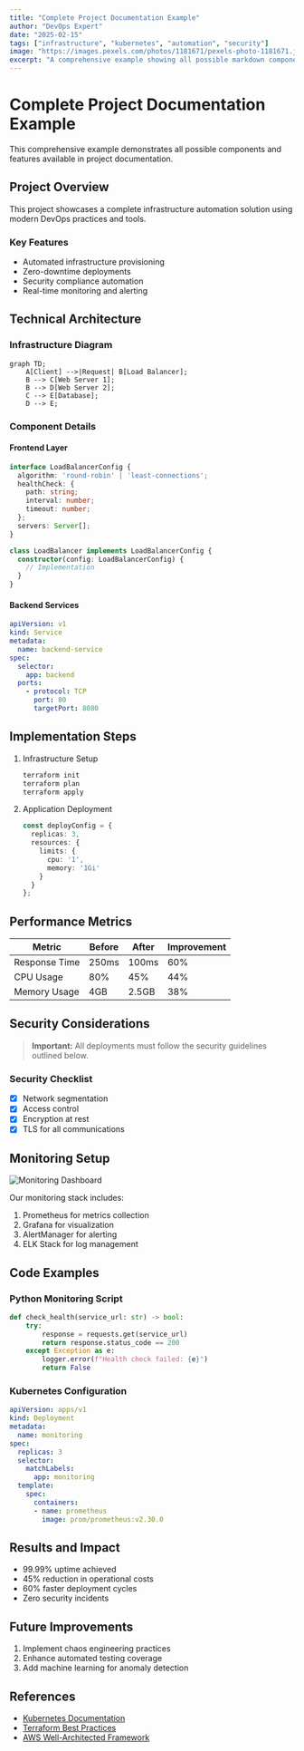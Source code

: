 ```yaml
---
title: "Complete Project Documentation Example"
author: "DevOps Expert"
date: "2025-02-15"
tags: ["infrastructure", "kubernetes", "automation", "security"]
image: "https://images.pexels.com/photos/1181671/pexels-photo-1181671.jpeg"
excerpt: "A comprehensive example showing all possible markdown components and features available in project documentation."
---
```


# Complete Project Documentation Example

This comprehensive example demonstrates all possible components and features available in project documentation.

## Project Overview

This project showcases a complete infrastructure automation solution using modern DevOps practices and tools.

### Key Features

- Automated infrastructure provisioning
- Zero-downtime deployments
- Security compliance automation
- Real-time monitoring and alerting

## Technical Architecture

### Infrastructure Diagram

```mermaid
graph TD;
    A[Client] -->|Request| B[Load Balancer];
    B --> C[Web Server 1];
    B --> D[Web Server 2];
    C --> E[Database];
    D --> E;
```

### Component Details

#### Frontend Layer
```typescript
interface LoadBalancerConfig {
  algorithm: 'round-robin' | 'least-connections';
  healthCheck: {
    path: string;
    interval: number;
    timeout: number;
  };
  servers: Server[];
}

class LoadBalancer implements LoadBalancerConfig {
  constructor(config: LoadBalancerConfig) {
    // Implementation
  }
}
```

#### Backend Services
```yaml
apiVersion: v1
kind: Service
metadata:
  name: backend-service
spec:
  selector:
    app: backend
  ports:
    - protocol: TCP
      port: 80
      targetPort: 8080
```

## Implementation Steps

1. Infrastructure Setup
   ```bash
   terraform init
   terraform plan
   terraform apply
   ```

2. Application Deployment
   ```typescript
   const deployConfig = {
     replicas: 3,
     resources: {
       limits: {
         cpu: '1',
         memory: '1Gi'
       }
     }
   };
   ```

## Performance Metrics

| Metric | Before | After | Improvement |
|--------|---------|--------|-------------|
| Response Time | 250ms | 100ms | 60% |
| CPU Usage | 80% | 45% | 44% |
| Memory Usage | 4GB | 2.5GB | 38% |

## Security Considerations

> **Important:** All deployments must follow the security guidelines outlined below.

### Security Checklist

- [x] Network segmentation
- [x] Access control
- [x] Encryption at rest
- [x] TLS for all communications

## Monitoring Setup

![Monitoring Dashboard](https://images.pexels.com/photos/1779487/pexels-photo-1779487.jpeg)

Our monitoring stack includes:

1. Prometheus for metrics collection
2. Grafana for visualization
3. AlertManager for alerting
4. ELK Stack for log management

## Code Examples

### Python Monitoring Script
```python
def check_health(service_url: str) -> bool:
    try:
        response = requests.get(service_url)
        return response.status_code == 200
    except Exception as e:
        logger.error(f"Health check failed: {e}")
        return False
```

### Kubernetes Configuration
```yaml
apiVersion: apps/v1
kind: Deployment
metadata:
  name: monitoring
spec:
  replicas: 3
  selector:
    matchLabels:
      app: monitoring
  template:
    spec:
      containers:
      - name: prometheus
        image: prom/prometheus:v2.30.0
```

## Results and Impact

- 99.99% uptime achieved
- 45% reduction in operational costs
- 60% faster deployment cycles
- Zero security incidents

## Future Improvements

1. Implement chaos engineering practices
2. Enhance automated testing coverage
3. Add machine learning for anomaly detection

## References

- [Kubernetes Documentation](https://kubernetes.io/docs/)
- [Terraform Best Practices](https://www.terraform.io/docs/cloud/guides/recommended-practices/index.html)
- [AWS Well-Architected Framework](https://aws.amazon.com/architecture/well-architected/)